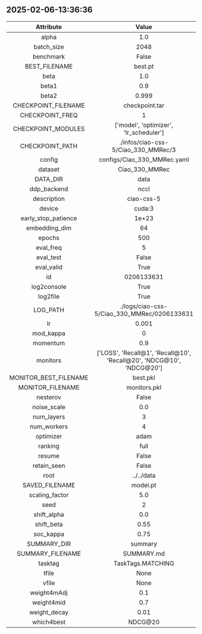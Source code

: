 
## 2025-02-06-13:36:36 


|  Attribute   |   Value   |
| :-------------: | :-----------: |
|  alpha  |   1.0    |
|  batch_size  |   2048    |
|  benchmark  |   False    |
|  BEST_FILENAME  |   best.pt    |
|  beta  |   1.0    |
|  beta1  |   0.9    |
|  beta2  |   0.999    |
|  CHECKPOINT_FILENAME  |   checkpoint.tar    |
|  CHECKPOINT_FREQ  |   1    |
|  CHECKPOINT_MODULES  |   ['model', 'optimizer', 'lr_scheduler']    |
|  CHECKPOINT_PATH  |   ./infos/ciao-css-5/Ciao_330_MMRec/3    |
|  config  |   configs/Ciao_330_MMRec.yaml    |
|  dataset  |   Ciao_330_MMRec    |
|  DATA_DIR  |   data    |
|  ddp_backend  |   nccl    |
|  description  |   ciao-css-5    |
|  device  |   cuda:3    |
|  early_stop_patience  |   1e+23    |
|  embedding_dim  |   64    |
|  epochs  |   500    |
|  eval_freq  |   5    |
|  eval_test  |   False    |
|  eval_valid  |   True    |
|  id  |   0206133631    |
|  log2console  |   True    |
|  log2file  |   True    |
|  LOG_PATH  |   ./logs/ciao-css-5/Ciao_330_MMRec/0206133631    |
|  lr  |   0.001    |
|  mod_kappa  |   0    |
|  momentum  |   0.9    |
|  monitors  |   ['LOSS', 'Recall@1', 'Recall@10', 'Recall@20', 'NDCG@10', 'NDCG@20']    |
|  MONITOR_BEST_FILENAME  |   best.pkl    |
|  MONITOR_FILENAME  |   monitors.pkl    |
|  nesterov  |   False    |
|  noise_scale  |   0.0    |
|  num_layers  |   3    |
|  num_workers  |   4    |
|  optimizer  |   adam    |
|  ranking  |   full    |
|  resume  |   False    |
|  retain_seen  |   False    |
|  root  |   ../../data    |
|  SAVED_FILENAME  |   model.pt    |
|  scaling_factor  |   5.0    |
|  seed  |   2    |
|  shift_alpha  |   0.0    |
|  shift_beta  |   0.55    |
|  soc_kappa  |   0.75    |
|  SUMMARY_DIR  |   summary    |
|  SUMMARY_FILENAME  |   SUMMARY.md    |
|  tasktag  |   TaskTags.MATCHING    |
|  tfile  |   None    |
|  vfile  |   None    |
|  weight4mAdj  |   0.1    |
|  weight4mid  |   0.7    |
|  weight_decay  |   0.01    |
|  which4best  |   NDCG@20    |
